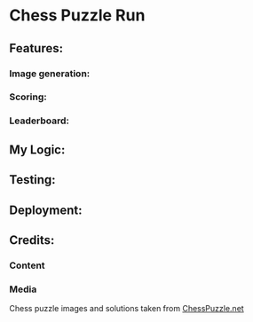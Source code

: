 # Chess Puzzle Run

## Features:

### Image generation:

### Scoring:

### Leaderboard:

## My Logic: 

## Testing:

## Deployment:

## Credits:

### Content 

### Media
Chess puzzle images and solutions taken from [ChessPuzzle.net](https://chesspuzzle.net/) 